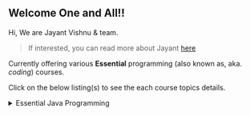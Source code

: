 ## Welcome One and All!!

Hi, We are Jayant Vishnu & team.
> If interested, you can read more about Jayant [here](aboutme.md)

Currently offering various **Essential** programming (also known as, aka. *coding*) courses.

Click on the below listing(s) to see the each course topics details.

<details><summary> Essential Java Programming </summary>
<p>

#### We can hide anything, even code!

  <code>
      System.out.println("Hello Java");
  </code>

  ## Java Environment and Tools
- Installing the JDK
- Configuring IDE
- Creating a project
- Running the project and inspecting output

## Hello Java
- The main() method
- Variables
- Statements (note: statements describe all activities of a program; statements appear inside methods and classes)
- Expressions (Expressions produce values; an expression is evaluated to produce a result that is to be used
as part of another expression or in a statement)

## Java Language, Hello Again
- Comments
- Javadoc comments
- Variables and Constants
In just about every programming language and programs,
In all programs and all programming languages, we have to keep track of many pieces of data email addresses,
a date of birth, position of an image on the screen, current score in a game etc.
So we create variables to hold that data. A variable is a container, its you grabbing a little piece of computer
memory and giving it a name, so that we can use it while our program is running.
We create it, we name it, we put a value in it and we change the value as we need to.
> In Java you create a variable like this:
> Syntax: `<data type> <identifier name>;`
> Examples:
> `int myInteger;`
> `String myString;`

Thus, variables store information that you plan to change and reuse over time.
On the other, Constants store information that is, well, constant.
- Statements
- Expressions
- Types
- Operators
- Arrays

## Statements and Expressions, Again
- Control flow statements
  - if/else conditionals
  - switch statements
- Looping statements
  - do/while statement
  - while statement
  - the for statement
  - the enhanced for loop
- break/continue
- Unreachable statements
- Assignment
- The null value
- String type
- Variable access
- Method invocation

## Objects in Java
- Object creation (Note: we look at object creation in detail in a later section) 
- The instanceof operator
- Arrays
- Types and Classes and Arrays, Oh My!!

## Classes and Objects
- Declaring and Instantiating Classes
- Accessing Fields and Methods
- Access modifiers preview
- Methods
  - Local variables
  - Shadowing
  - Argument passing
- Method overloading

## Object creation
- Constructors
- Working with overloaded constructors
- Object destruction
- Wrappers for primitive types

## Packages
- Importing classes
- Custom Packages
- Member Visibility and Access
- Compiling with Packages

## Advanced Class Design
- Subclassing and Inheritance
- Interfaces

## Text (Note: Parsing and formatting text is a large, open-ended topic.)
- Constructing Strings
- Strings from Objects
- Comparing Strings
- Searching
- String Method Summary
- Parsing Numbers
- Tokenizing Text

## Utilities
- The java.lang.Math Class
- Local Dates and Times
- Comparing and Manipulating Dates and Times
- Time Zones
- Parsing and Formatting Dates and Times
- Parsing Errors
</p>
</details>


